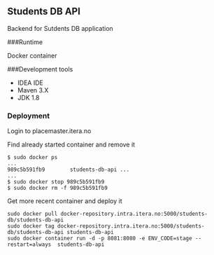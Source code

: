 ## Students DB API

Backend for Sutdents DB application

###Runtime

Docker container

###Development tools

- IDEA IDE
- Maven 3.X
- JDK 1.8

### Deployment

Login to placemaster.itera.no

Find already started container and remove it

	$ sudo docker ps
	...
	989c5b591fb9        students-db-api ...
	...
	$ sudo docker stop 989c5b591fb9
	$ sudo docker rm -f 989c5b591fb9 

Get more recent container and deploy it
	
	sudo docker pull docker-repository.intra.itera.no:5000/students-db/students-db-api
	sudo docker tag docker-repository.intra.itera.no:5000/students-db/students-db-api students-db-api
	sudo docker container run -d -p 8081:8080 -e ENV_CODE=stage --restart=always  students-db-api

